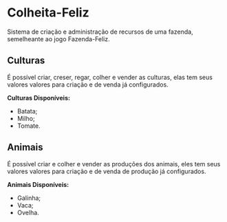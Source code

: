 # Colheita-Feliz

Sistema de criação e administração de recursos de uma fazenda, semelheante ao jogo Fazenda-Feliz.

## Culturas
  É possível criar, creser, regar, colher e vender as culturas, elas tem seus valores valores para criação e de venda já configurados.
  
**Culturas Disponíveis:**
- Batata;
- Milho;
- Tomate.

## Animais
É possível criar e colher e vender as produções dos animais, eles tem seus valores valores para criação e de venda de produção já configurados.
  
**Animais Disponíveis:**
- Galinha;
- Vaca;
- Ovelha.
